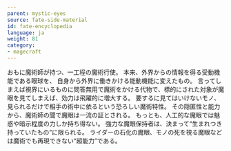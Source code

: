 ```yaml
---
parent: mystic-eyes
source: fate-side-material
id: fate-encyclopedia
language: ja
weight: 81
category:
- magecraft
---
```


おもに魔術師が持つ、一工程の魔術行使。
本来、外界からの情報を得る受動機能である眼球を、 自身から外界に働きかける能動機能に変えたもの。
言ってしまえば視界にいるものに問答無用で魔術をかける代物で、標的にされた対象が魔眼を見てしまえば、効力は飛躍的に増大する。
要するに見てはいけないモノ、見られるだけで相手の術中に依るという恐ろしい魔術特性。
その隠匿性と能力から、魔術師の聞で魔眼は一流の証とされる。
もっとも、人工的な魔眼では魅惑や暗示程度の力しか持ち得ない。
強力な魔眼保持者は、決まって“生まれつき持っていたもの”に限られる。
ライダーの石化の魔眼、モノの死を視る魔眼などは魔術でも再現できない“超能力”である。
